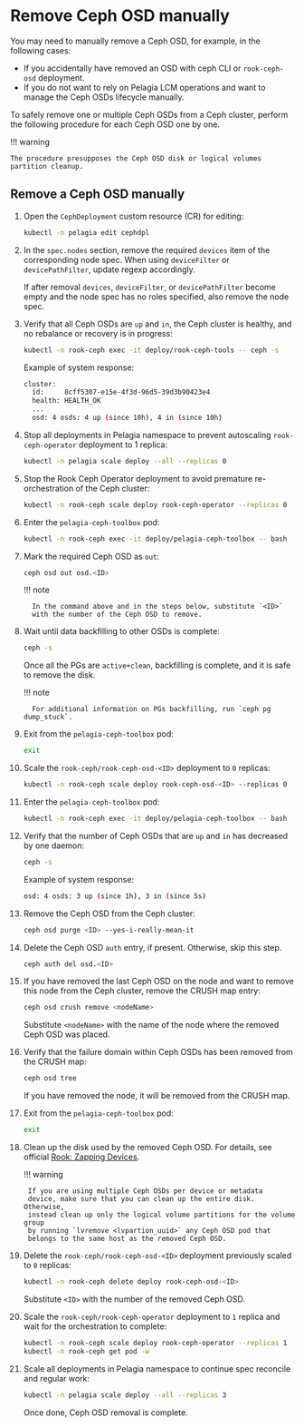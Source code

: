 <a id="manual-osd-remove"></a>

# Remove Ceph OSD manually

You may need to manually remove a Ceph OSD, for example, in the following
cases:

- If you accidentally have removed an OSD with ceph CLI or `rook-ceph-osd`
  deployment.
- If you do not want to rely on Pelagia LCM operations and want to manage the Ceph
  OSDs lifecycle manually.

To safely remove one or multiple Ceph OSDs from a Ceph cluster, perform the
following procedure for each Ceph OSD one by one.

!!! warning

    The procedure presupposes the Ceph OSD disk or logical volumes partition cleanup.

## Remove a Ceph OSD manually

1. Open the `CephDeployment` custom resource (CR) for editing:
   ```bash
   kubectl -n pelagia edit cephdpl
   ```

2. In the `spec.nodes` section, remove the required `devices` item of the corresponding node spec.
   When using `deviceFilter` or `devicePathFilter`, update regexp accordingly.

     If after removal `devices`, `deviceFilter`, or `devicePathFilter`
     become empty and the node spec has no roles specified, also remove the node
     spec.

3. Verify that all Ceph OSDs are `up` and `in`, the Ceph cluster is
   healthy, and no rebalance or recovery is in progress:
   ```bash
   kubectl -n rook-ceph exec -it deploy/rook-ceph-tools -- ceph -s
   ```

     Example of system response:
     ```bash
     cluster:
       id:     8cff5307-e15e-4f3d-96d5-39d3b90423e4
       health: HEALTH_OK
       ...
       osd: 4 osds: 4 up (since 10h), 4 in (since 10h)
     ```

4. Stop all deployments in Pelagia namespace to prevent autoscaling `rook-ceph-operator` deployment to 1 replica:
   ```bash
   kubectl -n pelagia scale deploy --all --replicas 0
   ```

5. Stop the Rook Ceph Operator deployment to avoid premature re-orchestration of the Ceph cluster:
   ```bash
   kubectl -n rook-ceph scale deploy rook-ceph-operator --replicas 0
   ```

6. Enter the `pelagia-ceph-toolbox` pod:
   ```bash
   kubectl -n rook-ceph exec -it deploy/pelagia-ceph-toolbox -- bash
   ```

7. Mark the required Ceph OSD as `out`:
   ```bash
   ceph osd out osd.<ID>
   ```

    !!! note

         In the command above and in the steps below, substitute `<ID>`
         with the number of the Ceph OSD to remove.

8. Wait until data backfilling to other OSDs is complete:
   ```bash
   ceph -s
   ```

     Once all the PGs are `active+clean`, backfilling is complete, and it is
     safe to remove the disk.

    !!! note

         For additional information on PGs backfilling, run `ceph pg dump_stuck`.

9. Exit from the `pelagia-ceph-toolbox` pod:
   ```bash
   exit
   ```

10. Scale the `rook-ceph/rook-ceph-osd-<ID>` deployment to `0` replicas:
    ```bash
    kubectl -n rook-ceph scale deploy rook-ceph-osd-<ID> --replicas 0
    ```

11. Enter the `pelagia-ceph-toolbox` pod:
    ```bash
    kubectl -n rook-ceph exec -it deploy/pelagia-ceph-toolbox -- bash
    ```

12. Verify that the number of Ceph OSDs that are `up` and `in` has decreased
    by one daemon:
    ```bash
    ceph -s
    ```

      Example of system response:
      ```bash
      osd: 4 osds: 3 up (since 1h), 3 in (since 5s)
      ```

13. Remove the Ceph OSD from the Ceph cluster:
    ```bash
    ceph osd purge <ID> --yes-i-really-mean-it
    ```

14. Delete the Ceph OSD `auth` entry, if present. Otherwise, skip this step.
    ```bash
    ceph auth del osd.<ID>
    ```

15. If you have removed the last Ceph OSD on the node and want to remove this
    node from the Ceph cluster, remove the CRUSH map entry:
    ```bash
    ceph osd crush remove <nodeName>
    ```

      Substitute `<nodeName>` with the name of the node where the removed Ceph
      OSD was placed.

16. Verify that the failure domain within Ceph OSDs has been removed from the
    CRUSH map:
    ```bash
    ceph osd tree
    ```

      If you have removed the node, it will be removed from the CRUSH map.

17. Exit from the `pelagia-ceph-toolbox` pod:
    ```bash
    exit
    ```

18. Clean up the disk used by the removed Ceph OSD. For details, see official
    [Rook: Zapping Devices](https://github.com/rook/rook/blob/master/Documentation/Storage-Configuration/ceph-teardown.md#zapping-devices).

    !!! warning

         If you are using multiple Ceph OSDs per device or metadata
         device, make sure that you can clean up the entire disk. Otherwise,
         instead clean up only the logical volume partitions for the volume group
         by running `lvremove <lvpartion_uuid>` any Ceph OSD pod that
         belongs to the same host as the removed Ceph OSD.

19. Delete the `rook-ceph/rook-ceph-osd-<ID>` deployment previously scaled to
    `0` replicas:
    ```bash
    kubectl -n rook-ceph delete deploy rook-ceph-osd-<ID>
    ```

      Substitute `<ID>` with the number of the removed Ceph OSD.

20. Scale the `rook-ceph/rook-ceph-operator` deployment to `1` replica and
    wait for the orchestration to complete:
    ```bash
    kubectl -n rook-ceph scale deploy rook-ceph-operator --replicas 1
    kubectl -n rook-ceph get pod -w
    ```

21. Scale all deployments in Pelagia namespace to continue spec reconcile and regular work:
    ```bash
    kubectl -n pelagia scale deploy --all --replicas 3
    ```

      Once done, Ceph OSD removal is complete.

